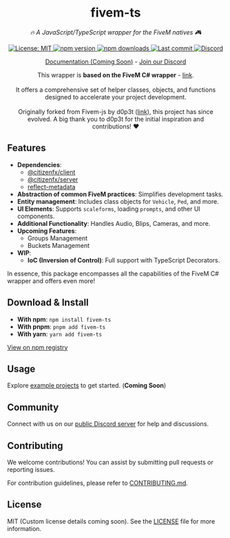 <h1 style="text-align: center;">fivem-ts</h1>

<p style="text-align: center; font-style: italic;">
  <i>🔥 A JavaScript/TypeScript wrapper for the FiveM natives 🎮</i>
</p>

<p style="text-align: center;">
  <a href="https://github.com/Purpose-Dev/fivem-ts/blob/main/LICENSE">
    <img src="https://img.shields.io/badge/License-MIT-blue.svg?style=flat" alt="License: MIT">
  </a>
  <a href="https://www.npmjs.com/package/fivem-ts">
    <img src="https://img.shields.io/npm/v/fivem-ts?style=flat" alt="npm version">
  </a>
  <a href="https://www.npmjs.com/package/fivem-ts">
    <img src="https://img.shields.io/npm/dm/fivem-ts?style=flat" alt="npm downloads">
  </a>
  <a href="https://github.com/Purpose-Dev/fivem-ts/commits/main">
    <img src="https://img.shields.io/github/last-commit/Purpose-Dev/fivem-ts.svg?style=flat" alt="Last commit">
  </a>
  <a href="https://discord.gg/TUAFYUqHHk">
    <img src="https://img.shields.io/discord/1273215892238372895?label=Discord" alt="Discord">
  </a>
</p>

<p style="text-align: center;">
  <a href="#">Documentation (Coming Soon)</a> -
  <a href="https://discord.gg/TUAFYUqHHk">Join our Discord</a>
</p>

<p style="text-align: center;">
  This wrapper is <strong>based on the FiveM C# wrapper</strong> - 
  <a href="https://github.com/citizenfx/fivem/tree/master/code/client/clrcore/External">link</a>.
  <br><br>
  It offers a comprehensive set of helper classes, objects, and functions designed to accelerate your project development.
  <br><br>
  Originally forked from Fivem-js by d0p3t (<a href="https://github.com/d0p3t/fivem-js">link</a>), 
  this project has since evolved. A big thank you to d0p3t for the initial inspiration and contributions! ❤️
</p>

<h2>Features</h2>

<ul>
  <li><strong>Dependencies</strong>:
    <ul>
      <li><a href="https://www.npmjs.com/package/@citizenfx/client">@citizenfx/client</a></li>
      <li><a href="https://www.npmjs.com/package/@citizenfx/server">@citizenfx/server</a></li>
      <li><a href="https://www.npmjs.com/package/reflect-metadata">reflect-metadata</a></li>
    </ul>
  </li>
  <li><strong>Abstraction of common FiveM practices</strong>: Simplifies development tasks.</li>
  <li><strong>Entity management</strong>: Includes class objects for <code>Vehicle</code>, <code>Ped</code>, and more.</li>
  <li><strong>UI Elements</strong>: Supports <code>scaleforms</code>, loading <code>prompts</code>, and other UI components.</li>
  <li><strong>Additional Functionality</strong>: Handles Audio, Blips, Cameras, and more.</li>
  <li><strong>Upcoming Features</strong>:
    <ul>
      <li>Groups Management</li>
      <li>Buckets Management</li>
    </ul>
  </li>
  <li><strong>WIP</strong>:
    <ul>
      <li><strong>IoC (Inversion of Control)</strong>: Full support with TypeScript Decorators.</li>
    </ul>
  </li>
</ul>

<p>In essence, this package encompasses all the capabilities of the FiveM C# wrapper and offers even more!</p>

<h2>Download & Install</h2>

<ul>
  <li><strong>With npm</strong>: <code>npm install fivem-ts</code></li>
  <li><strong>With pnpm</strong>: <code>pnpm add fivem-ts</code></li>
  <li><strong>With yarn</strong>: <code>yarn add fivem-ts</code></li>
</ul>

<p><a href="https://www.npmjs.com/package/fivem-ts">View on npm registry</a></p>

<h2>Usage</h2>

<p>Explore <a href="https://github.com/Purpose-Dev/fivem-ts/tree/main/examples">example projects</a> to get started. (<strong>Coming Soon</strong>)</p>

<h2>Community</h2>

<p>Connect with us on our <a href="https://discord.gg/TUAFYUqHHk">public Discord server</a> for help and discussions.</p>

<h2>Contributing</h2>

<p>We welcome contributions! You can assist by submitting pull requests or reporting issues.</p>

<p>For contribution guidelines, please refer to <a href="./CONTRIBUTING.md">CONTRIBUTING.md</a>.</p>

<h2>License</h2>

<p>MIT (Custom license details coming soon). See the <a href="https://github.com/Purpose-Dev/fivem-ts/blob/main/LICENSE">LICENSE</a> file for more information.</p>
